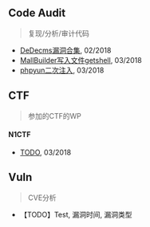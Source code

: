## Code Audit
> 复现/分析/审计代码

- [DeDecms漏洞合集](dedecms漏洞合集.md), 02/2018
- [MallBuilder写入文件getshell](MallBuilder写入文件getshell.md), 03/2018
- [phpyun二次注入](phpyun二次注入.md), 03/2018

## CTF
> 参加的CTF的WP

#### N1CTF
- [TODO](77777.md), 03/2018


## Vuln
> CVE分析

- 【TODO】Test, 漏洞时间, 漏洞类型
